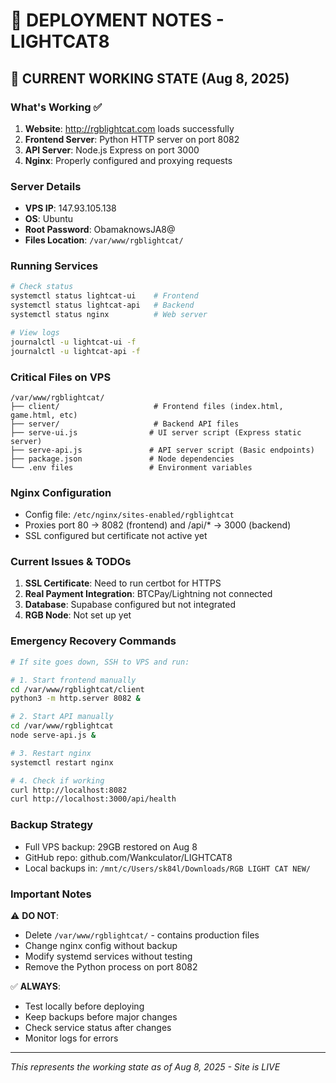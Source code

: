 # 📝 DEPLOYMENT NOTES - LIGHTCAT8

## 🚨 CURRENT WORKING STATE (Aug 8, 2025)

### What's Working ✅
1. **Website**: http://rgblightcat.com loads successfully
2. **Frontend Server**: Python HTTP server on port 8082
3. **API Server**: Node.js Express on port 3000
4. **Nginx**: Properly configured and proxying requests

### Server Details
- **VPS IP**: 147.93.105.138
- **OS**: Ubuntu
- **Root Password**: ObamaknowsJA8@
- **Files Location**: `/var/www/rgblightcat/`

### Running Services
```bash
# Check status
systemctl status lightcat-ui    # Frontend
systemctl status lightcat-api   # Backend
systemctl status nginx          # Web server

# View logs
journalctl -u lightcat-ui -f
journalctl -u lightcat-api -f
```

### Critical Files on VPS
```
/var/www/rgblightcat/
├── client/                     # Frontend files (index.html, game.html, etc)
├── server/                     # Backend API files
├── serve-ui.js                # UI server script (Express static server)
├── serve-api.js               # API server script (Basic endpoints)
├── package.json               # Node dependencies
└── .env files                 # Environment variables
```

### Nginx Configuration
- Config file: `/etc/nginx/sites-enabled/rgblightcat`
- Proxies port 80 → 8082 (frontend) and /api/* → 3000 (backend)
- SSL configured but certificate not active yet

### Current Issues & TODOs
1. **SSL Certificate**: Need to run certbot for HTTPS
2. **Real Payment Integration**: BTCPay/Lightning not connected
3. **Database**: Supabase configured but not integrated
4. **RGB Node**: Not set up yet

### Emergency Recovery Commands
```bash
# If site goes down, SSH to VPS and run:

# 1. Start frontend manually
cd /var/www/rgblightcat/client
python3 -m http.server 8082 &

# 2. Start API manually  
cd /var/www/rgblightcat
node serve-api.js &

# 3. Restart nginx
systemctl restart nginx

# 4. Check if working
curl http://localhost:8082
curl http://localhost:3000/api/health
```

### Backup Strategy
- Full VPS backup: 29GB restored on Aug 8
- GitHub repo: github.com/Wankculator/LIGHTCAT8
- Local backups in: `/mnt/c/Users/sk84l/Downloads/RGB LIGHT CAT NEW/`

### Important Notes
⚠️ **DO NOT**:
- Delete `/var/www/rgblightcat/` - contains production files
- Change nginx config without backup
- Modify systemd services without testing
- Remove the Python process on port 8082

✅ **ALWAYS**:
- Test locally before deploying
- Keep backups before major changes
- Check service status after changes
- Monitor logs for errors

---
*This represents the working state as of Aug 8, 2025 - Site is LIVE*